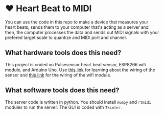 # ❤️ Heart Beat to MIDI
You can use the code in this repo to make a device that measures your heart beats, sends them to your computer that's acting as a server and then, the computer processes the data and sends out MIDI signals with your prefered target scale to quantize and MIDI port and channel.

## What hardware tools does this need?
This project is coded on Pulsesensor heart beat sensor, ESP8266 wifi module, and Arduino Uno. Use [this link](https://pulsesensor.com/pages/code-and-guide) for learning about the wiring of the sensor and [this link](
https://medium.com/@cgrant/using-the-esp8266-wifi-module-with-arduino-uno-publishing-to-thingspeak-99fc77122e82
) for the wiring of the wifi module.

## What software tools does this need?
The server code is written in python. You should install `numpy` and `rtmidi` modules to run the server. The GUI is coded with `Tkinter`.
